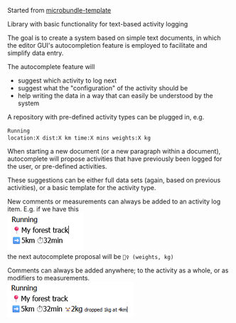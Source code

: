 Started from [microbundle-template](https://github.com/ivandotv/microbundle-template)

Library with basic functionality for text-based activity logging

The goal is to create a system based on simple text documents, in which the editor GUI's autocompletion feature is employed to
facilitate and simplify data entry.

The autocomplete feature will
* suggest which activity to log next
* suggest what the "configuration" of the activity should be
* help writing the data in a way that can easily be understood by the system

A repository with pre-defined activity types can be plugged in, e.g.
```
Running
location:X dist:X km time:X mins weights:X kg
```

When starting a new document (or a new paragraph within a document), autocomplete will propose activities that have previously been logged for the user,
or pre-defined activities.

These suggestions can be either full data sets (again, based on previous activities), or a basic template for the activity type.

New comments or measurements can always be added to an activity log item. E.g. if we have this  
![with icons replacing the measurement labels](/docs/resources/actitivty_01.png)  
the next autocomplete proposal will be `🏋️‍♀️ (weights, kg)`

Comments can always be added anywhere; to the activity as a whole, or as modifiers to measurements.  
![comment/modifier to the time measurement](/docs/resources/activity_01_comment.png)  

